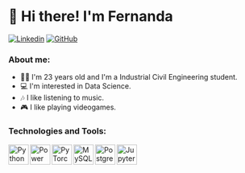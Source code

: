 # 👋 Hi there! I'm Fernanda  

[![Linkedin](https://img.shields.io/badge/-LinkedIn-blue?style=flat&logo=Linkedin&logoColor=white)](https://www.linkedin.com/in/fernanda-saavedra-donoso/)
[![GitHub](https://img.shields.io/badge/-GitHub-black?style=flat&logo=GitHub&logoColor=white)](https://github.com/FernandaSD)

### About me:

- 👩‍🎓 I'm 23 years old and I'm a Industrial Civil Engineering student.
- 💻 I'm interested in Data Science.
- 🎶 I like listening to music.
- 🎮 I like playing videogames.


### Technologies and Tools:
<img align="left" title="Python" alt="Python" width="40px" src="https://www.vectorlogo.zone/logos/python/python-icon.svg" />
<img align="left" title="Power BI" alt="Power BI" width="40px" src="https://www.vectorlogo.zone/logos/microsoft_powerbi/microsoft_powerbi-icon.svg" />
<img align="left" title="PyTorch" alt="PyTorch" width="40px" src="https://www.vectorlogo.zone/logos/pytorch/pytorch-icon.svg" />
<img align="left" title="MySQL" alt="MySQL" width="40px" src="https://www.vectorlogo.zone/logos/mysql/mysql-icon.svg" />
<img align="left" title="PostgreSQL" alt="PostgreSQL" width="40px" src="https://www.vectorlogo.zone/logos/postgresql/postgresql-icon.svg" />
<img align="left" title="Jupyter" alt="Jupyter" width="40px" src="https://www.vectorlogo.zone/logos/jupyter/jupyter-icon.svg" />
